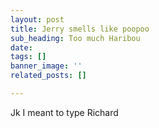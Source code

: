 ```yaml
---
layout: post
title: Jerry smells like poopoo
sub_heading: Too much Haribou
date: 
tags: []
banner_image: ''
related_posts: []

---
```

Jk I meant to type Richard